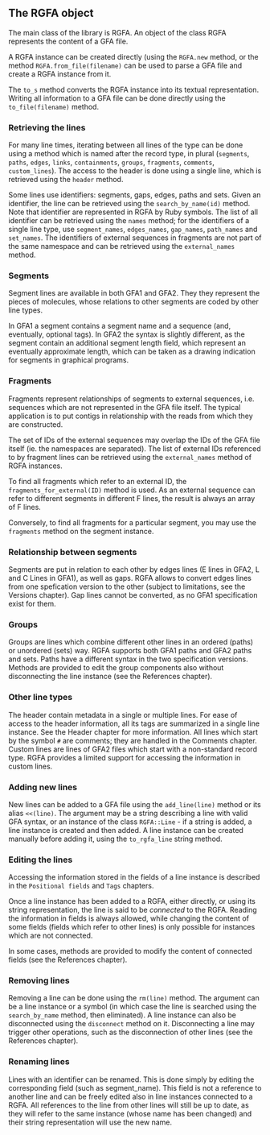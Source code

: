 ## The RGFA object

The main class of the library is RGFA. An object of the class RGFA represents
the content of a GFA file.

A RGFA instance can be created directly (using the ```RGFA.new```
method, or the method ```RGFA.from_file(filename)``` can be used to parse a
GFA file and create a RGFA instance from it.

The ```to_s``` method converts the RGFA instance into its textual
representation. Writing all information to a GFA file can be done directly
using the ```to_file(filename)``` method.

### Retrieving the lines

For many line times, iterating between all lines of the type can be done
using a method which is named after the record type, in plural
(```segments```, ```paths```, ```edges```, ```links```, ```containments```,
```groups```, ```fragments```, ```comments```, ```custom_lines```).
The access to the header is done using a single line, which is retrieved using
the ```header``` method.

Some lines use identifiers: segments, gaps, edges, paths and sets. Given an
identifier, the line can be retrieved using the ```search_by_name(id)```
method. Note that identifier are represented in RGFA by Ruby symbols.
The list of all identifier can be retrieved using the ```names``` method;
for the identifiers of a single line type, use ```segment_names```,
 ```edges_names```, ```gap_names```, ```path_names``` and ```set_names```.
The identifiers of external sequences in fragments are not part of the
same namespace and can be retrieved using the ```external_names``` method.

### Segments

Segment lines are available in both GFA1 and GFA2. They
they represent the pieces of molecules, whose relations to other
segments are coded by other line types.

In GFA1 a segment contains a segment name and a sequence (and, eventually,
optional tags). In GFA2 the syntax is slightly different,
as the segment contain an additional segment length field, which
represent an eventually approximate length, which can be taken as a
drawing indication for segments in graphical programs.

### Fragments

Fragments represent relationships of segments to external sequences,
i.e. sequences which are not represented in the GFA file itself.
The typical application is to put contigs in relationship with the
reads from which they are constructed.

The set of IDs of the external sequences may overlap the IDs of the
GFA file itself (ie. the namespaces are separated). The list of
external IDs referenced to by fragment lines can be retrieved
using the ```external_names``` method of RGFA instances.

To find all fragments which refer to an external ID,
the ```fragments_for_external(ID)``` method is used. As an external sequence
can refer to different segments in different F lines, the result is always
an array of F lines.

Conversely, to find all fragments for a particular segment, you may use the
```fragments``` method on the segment instance.

### Relationship between segments

Segments are put in relation to each other by edges lines (E lines in GFA2,
L and C Lines in GFA1), as well as gaps. RGFA allows to convert edges
lines from one spefication version to the other (subject to limitations,
see the Versions chapter). Gap lines cannot be converted, as no GFA1
specification exist for them.

### Groups

Groups are lines which combine different other lines in an ordered (paths)
or unordered (sets) way. RGFA supports both GFA1 paths and GFA2 paths and sets.
Paths have a different syntax in the two specification versions.
Methods are provided to edit the group components also without disconnecting
the line instance (see the References chapter).

### Other line types

The header contain metadata in a single or multiple lines. For ease of access
to the header information, all its tags are summarized in a single line
instance. See the Header chapter for more information.
All lines which start by the symbol ```#``` are comments; they are
handled in the Comments chapter.
Custom lines are lines of GFA2 files which start with a non-standard
record type. RGFA provides a limited support for accessing the information
in custom lines.

### Adding new lines

New lines can be added to a GFA file using the ```add_line(line)``` method
or its alias ```<<(line)```. The argument may be a string describing a line
with valid GFA syntax, or an instance of the class ```RGFA::Line``` -
if a string is added, a line instance is created and then added.
A line instance can be created manually before adding it, using
the ```to_rgfa_line``` string method.

### Editing the lines

Accessing the information stored in the fields of a line instance
is described in the ```Positional fields``` and ```Tags```
chapters.

Once a line instance has been added to a RGFA, either directly, or using its
string representation, the line is said to be _connected_ to the RGFA.
Reading the information in fields is always allowed, while changing the content
of some fields (fields which refer to other lines) is only possible for
instances which are not connected.

In some cases, methods are provided
to modify the content of connected fields (see the References chapter).

### Removing lines

Removing a line can be done using the ```rm(line)``` method. The argument
can be a line instance or a symbol (in which case the line is searched
using the ```search_by_name``` method, then eliminated).
A line instance can also be disconnected using the ```disconnect``` method
on it. Disconnecting a line may trigger other operations, such as the
disconnection of other lines (see the References chapter).

### Renaming lines

Lines with an identifier can be renamed. This is done simply by editing the
corresponding field (such as segment_name). This field is not a reference
to another line and can be freely edited also in line instances connected
to a RGFA. All references to the line from other lines will still be up to
date, as they will refer to the same instance (whose name has been changed)
and their string representation will use the new name.


